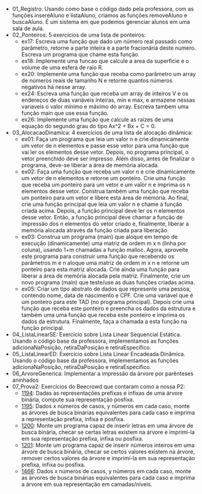 - 01_Registro: Usando como base o código dado pela professora, com as funções insereAluno e listaAluno, criamos as funções removeAluno e buscaAluno. É um sistema em que podemos gerenciar alunos em uma sala de aula.
- 02_Ponteiros: 5 exercícios de uma lista de ponteiros:
  - ex17: Escreva uma função que dado um número real passado como parâmetro, retorne a parte inteira e a parte fracionária deste numero. Escreva um programa que chame esta função.
  - ex18: Implemente uma funcao que calcule a area da superficie e o volume de uma esfera de raio R.
  - ex20: Implemente uma função que receba como parâmetro um array de números reais de tamanho N e retorne quantos números negativos há nesse array.
  - ex24: Escreva uma função que receba um array de inteiros V e os endereços de duas variáveis inteiras, min e max, e armazene nessas variaveis o valor mínimo e máximo do array. Escreva tambem uma função main que use essa função.
  - ex26: Implemente uma função que calcule as raízes de uma equação do segundo grau do tipo Ax^2 + Bx + C = 0.
- 03_AlocacaoDinamica: 4 exercícios de uma lista de alocação dinâmica:
  - ex01: Faça um programa que leia um valor n e crie dinamicamente um vetor de n elementos e passe esse vetor para uma função que vai ler os elementos desse vetor. Depois, no programa principal, o vetor preenchido deve ser impresso. Além disso, antes de finalizar o programa, deve-se liberar a área de memória alocada.
  - ex02: Faça uma função que receba um valor n e crie dinamicamente um vetor de n elementos e retorne um ponteiro. Crie uma função que receba um ponteiro para um vetor e um valor n e imprima os n elementos desse vetor. Construa também uma função que receba um ponteiro para um vetor e libere esta área de memória. Ao final, crie uma função principal que leia um valor n e chame a função criada acima. Depois, a função principal deve ler os n elementos desse vetor. Então, a função principal deve chamar a função de impressão dos n elementos do vetor criado e, finalmente, liberar a memória alocada através da função criada para liberação.
  - ex03: Construa um programa (main) que aloque em tempo de execução (dinamicamente) uma matriz de ordem m x n (linha por coluna), usando 1+m chamadas a função malloc. Agora, aproveite este programa para construir uma função que recebendo os parâmetros m e n aloque uma matriz de ordem m x n e retorne um ponteiro para esta matriz alocada. Crie ainda uma função para liberar a área de memória alocada pela matriz. Finalmente, crie um novo programa (main) que teste/use as duas funções criadas acima.
  - ex05: Criar um tipo abstrato de dados que represente uma pessoa, contendo nome, data de nascimento e CPF. Crie uma variável que é um ponteiro para este TAD (no programa principal). Depois crie uma função que receba este ponteiro e preencha os dados da estrutura e também uma uma função que receba este ponteiro e imprima os dados da estrutura. Finalmente, faça a chamada a esta função na função principal.
- 04_ListaLinearSE: Exercício sobre Lista Linear Sequencial Estática. Usando o código base da professora, implementamos as funções adicionaNaPosição, retiraDaPosição e retiraEspecífico.
- 05_ListaLinearED: Exercício sobre Lista Linear Encadeada Dinâmica. Usando o código base da professora, implementamos as funções adicionaNaPosição, retiraDaPosição e retiraEspecífico.
- 06_ArvoreGenerica: Implementar a impressão da árvore por parênteses aninhados
- 07_Prova2: Exercícios do Beecrowd que contaram como a nossa P2:
  - [1194](https://judge.beecrowd.com/en/problems/view/1194): Dadas as representações prefixas e infixas de uma árvore binária, compute sua representação posfixa.
  - [1195](https://judge.beecrowd.com/en/problems/view/1195): Dados x números de casos, y números em cada caso, monte as árvores de busca binárias equivalentes para cada caso e imprima a representação prefixa, infixa e posfixa.
  - [1200](https://judge.beecrowd.com/en/problems/view/1200): Monte um programa capaz de inserir letras em uma árvore de busca binária, checar se certas letras existem na árvore e imprimí-la em sua representação prefixa, infixa ou posfixa.
  - [1201](https://judge.beecrowd.com/en/problems/view/1201): Monte um programa capaz de inserir números inteiros em uma árvore de busca binária, checar se certos valores existem na árvore, remover certos valores da árvore e imprimí-la em sua representação prefixa, infixa ou posfixa.
  - [1466](https://judge.beecrowd.com/en/problems/view/1466): Dados x números de casos, y números em cada caso, monte as árvores de busca binárias equivalentes para cada caso e imprima a árvore em sua representação em camadas/níveis.
